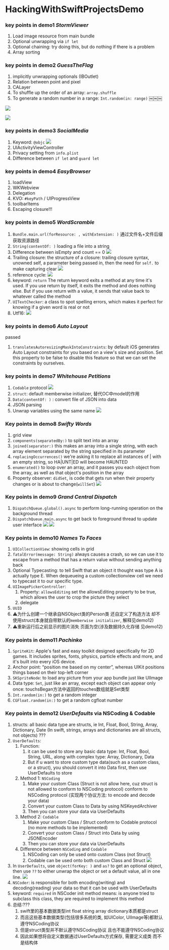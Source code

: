 # HackingWithSwiftProjectsDemo

### key points in demo1 *StormViewer*
1. Load image resource from main bundle
2. Optional unwrapping via `if let`
3. Optional chaining: try doing this, but do nothing if there is a problem
4. Array sorting


### key points in demo2 *GuessTheFlag*
1. implicitly unwrapping optionals (IBOutlet)
2. Relation between point and pixel
3. CALayer
4. To shuffle up the order of an array: `array.shuffle`
5. To generate a random number in a range: `Int.random(in: range)`
￼￼￼

![](http://i63.tinypic.com/24x2mva.jpg)

![](http://i67.tinypic.com/2zz2gpk.png)

### key points in demo3 *SocialMedia*
1. Keyword: `@objc`
   ![](http://i64.tinypic.com/2yl7l0o.png)
2. UIActivityViewController
3. Privacy setting from `info.plist`
4. Difference between `if let` and `guard let`


### key points in demo4 *EasyBrowser*
1. loadView
2. WKWebview
3. Delegation
4. KVO: `#keyPath` / UIProgressView
5. toolbarItems
6. Escaping closure!!!


### key points in demo5 *WordScramble*
1. `Bundle.main.url(forResource: , withExtension: )` 通过文件名+文件后缀 获取资源路径
2. `String(contentOf: )`  loading a file into a string
3. Difference between isEmpty and count == 0
   ![](https://s2.ax1x.com/2019/03/05/kX6YGD.png)
4. Trailing closure:  the structure of a closure: trailing closure syntax, unowned self, a parameter being passed in, then the need for `self.` to make capturing clear
   ![](https://s2.ax1x.com/2019/03/05/kX6yi8.png)
5. reference cycle:
   ![](https://s2.ax1x.com/2019/03/05/kX6wqI.png)
6. keyword: `return`  The return keyword exits a method at any time it's used. If you use return by itself, it exits the method and does nothing else. But if you use return with a value, it sends that value back to whatever called the method
7. `UITextChecker`: a class to spot spelling errors, which makes it perfect for knowing if a given word is real or not
8. Utf16: 
   ![](https://s2.ax1x.com/2019/03/05/kX6BZt.png)
   
   
### key points in demo6 *Auto Layout*
passed
1. `translatesAutoresizingMaskIntoConstraints`: by default iOS generates Auto Layout constraints for you based on a view's size and position. Set this property to be false to disable this feature so that we can set the constraints by ourselves.


### key points in demo7 *Whitehouse Petitions*
1. `Codable` protocol
   ![](https://s2.ax1x.com/2019/03/07/kxaW7T.png)
2. `struct`: default memberwise initializer, 替代OC中model的作用
3. `Data(contentOf: )` : convert file of JSON into data
4. JSON parsing
5. Unwrap variables using the same name 
   ![](https://s2.ax1x.com/2019/03/07/kxahAU.png)


### Key points in demo8 *Swifty Words*
1. grid view
2. `components(separatedBy:)` to split text into an array
3. `joined(separator:)` this makes an array into a single string, with each array element separated by the string specified in its parameter
4. `replacingOccurrences()` we're asking it to replace all instances of | with an empty string, so HA|UNT|ED will become HAUNTED
5. `enumerated()` to loop over an array, and it passes you each object from the array, as well as that object's position in the array
6. Property observer: `didSet`, is code that gets run when their property changes or is about to change(`willSet`)
   ![](http://i65.tinypic.com/iftxxi.png)
   

### Key points in demo9 *Grand Central Dispatch*
1. `DispatchQueue.global().async` to perform long-running operation on the background thread
2. `DispatchQueue.main.async` to get back to foreground thread to update user interface
   ![](http://i63.tinypic.com/2nv8eao.png)
   ![](http://i65.tinypic.com/i76flj.png)
   
   
### Key points in demo10 *Names To Faces*
1. `UICollectionView`: showing cells in grid
2. `fatalError(message: String)` always causes a crash, so we can use it to escape from a method that has a return value without sending anything back
3. Optional Typecasting: to tell Swift that an object it thought was type A is actually type E. When dequeueing a custom collectionview cell we need to typecast it to our specific type.
4. `UIImagePickerController`:
    1. Property: `allowsEditing`  set the allowsEditing property to be true, which allows the user to crop the picture they select
    2. delegate
5. `UUID`
6. ⚠️为什么创建一个继承自NSObject类的Person类 还自定义了构造方法 却不使用struct(本身就自带默认的`memberwise initializer`, 解释见demo12)
7. ⚠️重新运行后之前显示的图片消失 页面为空(涉及数据持久化存储 见demo12)

### Key points in demo11 *Pachinko*
1. `SpriteKit`: Apple's fast and easy toolkit designed specifically for 2D games. It includes sprites, fonts, physics, particle effects and more, and it's built into every iOS device.
2. Anchor point: “position me based on my center”, whereas UIKit positions things based on their top-left corner
3. `SKSpriteNode`: to load any picture from your app bundle just like UIImage
4. Data type: `Set`, just like an array, except each object can appear only once: touchsBegan方法中返回的touches数组就是Set类型
5. `Int.random(in:)` to get a random integer
6. `CGFloat.random(in:)` to get a random cgfloat number

### Key points in demo12 *UserDefaults* via NSCoding & Codable
1. structs: all basic data type are structs, ie Int, Float, Bool, String, Array, Dictionary, Date (In swift, strings, arrays and dictionaries are all structs, not objects) ???
2. `UserDefaults`: 
    1. Function:
        1. it can be used to store any basic data type: Int, Float, Bool, String, URL, along with complex type: Array, Dictionary, Data
        2. But if u want to store custom type data(such as a custom class, or a struct), you should convert it into Data first, then use UserDefaults to store
    2. Method 1: `NSCoding`
        1. Make your custom Class (Struct is not allow here, cuz struct is not allowed to conform to NSCoding protocol) conform to NSCoding protocol (实现两个协议方法: to encode and decode your data)
        2. Convert your custom Class to Data by using NSKeyedArchiver
        3. Then you can store your data via UserDefaults
    3. Method 2: `Codable`
        1. Make your custom Class / Struct conform to Codable protocol (no more methods to be implemented)
        2. Convert your custom Class / Struct into Data by using JSONEncoder
        3. Then you can store your data via UserDefaults
    4. Difference between `NSCoding` and `Codable`
        1. NSCoding can only be used onto custom Class (not Struct)
        2. Codable can be used onto both custom Class and Struct 
        ![](http://i63.tinypic.com/121x2cx.png)
3. In `UserDefaults`, use `object(forKey: )` and `as?` to get an optional object, then use `??` to either unwrap the object or set a default value, all in one line. 
![](http://i64.tinypic.com/zva1pf.png)
4. `NSCoder`: is responsible for both encoding(writing) and decoding(reading) your data so that it can be used with UserDefaults
5. keyword: `required` in NSCoder init method means: is anyone tried to subclass this class, they are required to implement this method
6. 总结:???
    1. swift里的基本数据类型int float string array dictionary本质都是struct
    2. 而且这些基本数据类型(包括很多系统的类, 如UIColor, UIImage等)都默认遵守NSCoding协议
    3. 但是struct类型并不默认遵守NSCoding协议 且也不能遵守NSCoding协议
    4. 因此如果想将自定义数据通过UserDefaults方式保存, 需要定义成类 而不是结构体
